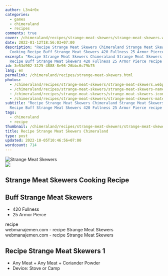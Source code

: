 ```yaml
---
author: L3n4r0x
categories:
  - games
  - chimeraland
  - recipes
comments: true
cover: /chimeraland/recipes/strange-meat-skewers/strange-meat-skewers.webp
date: 2022-01-12T18:56:03+07:00
description: "Recipe Strange Meat Skewers Chimeraland Strange Meat Skewers
  Cooking Recipe Buff Strange Meat Skewers 420 Fullness 25 Armor Pierce recipe "
excerpt: "Recipe Strange Meat Skewers Chimeraland Strange Meat Skewers Cooking
  Recipe Buff Strange Meat Skewers 420 Fullness 25 Armor Pierce recipe "
id: 3e53d902-3125-4888-8e96-26bbc6c79b75
lang: en
permalink: /chimeraland/recipes/strange-meat-skewers.html
photos:
  - /chimeraland/recipes/strange-meat-skewers/strange-meat-skewers.webp
  - /chimeraland/recipes/strange-meat-skewers/strange-meat-skewers-name.webp
  - /chimeraland/recipes/strange-meat-skewers/strange-meat-skewers-icon.webp
  - /chimeraland/recipes/strange-meat-skewers/strange-meat-skewers-material.webp
subtitle: "Recipe Strange Meat Skewers Chimeraland Strange Meat Skewers Cooking
  Recipe Buff Strange Meat Skewers 420 Fullness 25 Armor Pierce recipe "
tags:
  - chimeraland
  - recipe
thumbnail: /chimeraland/recipes/strange-meat-skewers/strange-meat-skewers.webp
title: Recipe Strange Meat Skewers Chimeraland
type: post
updated: 2022-10-05T10:46:56+07:00
wordcount: 714
---
```


<link
  rel="stylesheet"
  href="https://rawcdn.githack.com/dimaslanjaka/Web-Manajemen/870a349/css/bootstrap-5-3-0-alpha3-wrapper.css"
/>
<section id="bootstrap-wrapper">
  <div data-bs-theme="dark">
    <div class="card mb-2">
      <div class="card-body">
        <div class="row g-0">
          <div class="col-sm-4 position-relative mb-2">
            <img
              src="https://www.webmanajemen.com/chimeraland/recipes/strange-meat-skewers/strange-meat-skewers-material.webp"
              class="card-img fit-cover w-100 h-100"
              alt="Strange Meat Skewers"
              data-fancybox="true"
            />
          </div>
          <div class="col-sm-8 mb-2">
            <div class="card-body">
              <div class="d-flex flex-row align-items-center mb-3">
                <img
                  class="d-inline-block me-2"
                  src="https://www.webmanajemen.com/chimeraland/recipes/strange-meat-skewers/strange-meat-skewers-icon.webp"
                  width="auto"
                  height="auto"
                  style="vertical-align: middle"
                />
                <h2 class="fs-5">Strange Meat Skewers Cooking Recipe</h2>
              </div>
              <h2 class="card-title fs-5">Buff Strange Meat Skewers</h2>
              <div class="card-text">
                <ul>
                  <li>420 Fullness</li>
                  <li>25 Armor Pierce</li>
                </ul>
              </div>
              <span class="badge rounded-pill">recipe</span>
            </div>
            <div class="card-footer text-end text-muted mt-auto">
              webmanajemen.com - recipe Strange Meat Skewers
            </div>
          </div>
        </div>
      </div>
      <div class="card-footer text-end text-muted">
        webmanajemen.com - recipe Strange Meat Skewers
      </div>
    </div>
    <div class="row mb-2">
      <div class="col-12 col-lg-6 recipe-item mb-2">
        <div class="card">
          <div class="card-body">
            <h2 class="card-title fs-5">Recipe Strange Meat Skewers 1</h2>
            <div class="card-text">
              <ul>
                <li>
                  Any Meat<span> + </span>Any Meat<span> + </span>Coriander
                  Powder
                </li>
                <li>Device: Stove or Camp</li>
              </ul>
            </div>
          </div>
        </div>
      </div>
    </div>
  </div>
</section>